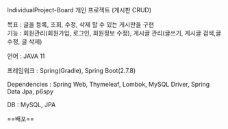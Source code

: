 IndividualProject-Board
개인 프로젝트 (게시판 CRUD)

목표 : 글을 등록, 조회, 수정, 삭제 할 수 있는 게시판을 구현     
기능 : 회원관리(회원가입, 로그인, 회원정보 수정), 게시글 관리(글쓰기, 게시글 검색,글 수정, 글 삭제)

언어 : JAVA 11    

프레임워크 : Spring(Gradle), Spring Boot(2.7.8)  

Dependencies : Spring Web, Thymeleaf, Lombok, MySQL Driver, Spring Data Jpa, p6spy  

DB : MySQL, JPA 

==배포==